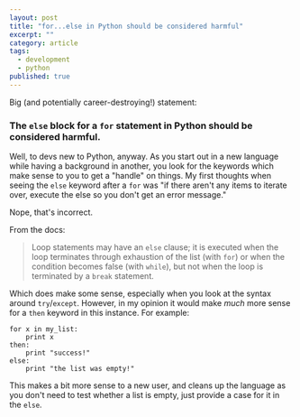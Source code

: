 ```yaml
---
layout: post
title: "for...else in Python should be considered harmful"
excerpt: ""
category: article
tags:
  - development
  - python
published: true
---
```


Big (and potentially career-destroying!) statement:

### The `else` block for a `for` statement in Python should be considered harmful.

Well, to devs new to Python, anyway. As you start out in a new language while having a
background in another, you look for the keywords which make sense to you to get
a "handle" on things. My first thoughts when seeing the `else` keyword
after a `for` was "if there aren't any items to iterate over, execute
the else so you don't get an error message."

Nope, that's incorrect.

From the docs:

> Loop statements may have an `else` clause; it is executed when the loop terminates
> through exhaustion of the list (with `for`) or when the condition becomes false
> (with `while`), but not when the loop is terminated by a `break` statement.

Which does make some sense, especially when you look at the syntax around `try`/`except`.
However, in my opinion it would make _much_ more sense for a `then` keyword in this instance. 
For example:


    for x in my_list:
        print x
    then:
        print "success!"
    else:
        print "the list was empty!"

This makes a bit more sense to a new user, and cleans up the language as you don't need to test whether a
list is empty, just provide a case for it in the `else`.
